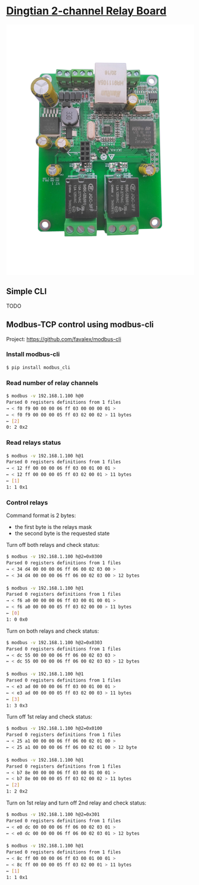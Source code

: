 # [Dingtian 2-channel Relay Board](https://www.dingtian-tech.com/en_us/relay2.html)

![alt text](docs/ps1.jpg)

## Simple CLI

TODO

## Modbus-TCP control using modbus-cli

Project: https://github.com/favalex/modbus-cli

### Install modbus-cli

```bash
$ pip install modbus_cli
```

### Read number of relay channels

```bash
$ modbus -v 192.168.1.100 h@0
Parsed 0 registers definitions from 1 files
→ < f0 f9 00 00 00 06 ff 03 00 00 00 01 >
← < f0 f9 00 00 00 05 ff 03 02 00 02 > 11 bytes
← [2]
0: 2 0x2
```

### Read relays status

```bash
$ modbus -v 192.168.1.100 h@1
Parsed 0 registers definitions from 1 files
→ < 12 ff 00 00 00 06 ff 03 00 01 00 01 >
← < 12 ff 00 00 00 05 ff 03 02 00 01 > 11 bytes
← [1]
1: 1 0x1
```

### Control relays

Command format is 2 bytes:
* the first byte is the relays mask
* the second byte is the requested state

Turn off both relays and check status:

```bash
$ modbus -v 192.168.1.100 h@2=0x0300
Parsed 0 registers definitions from 1 files
→ < 34 d4 00 00 00 06 ff 06 00 02 03 00 >
← < 34 d4 00 00 00 06 ff 06 00 02 03 00 > 12 bytes

$ modbus -v 192.168.1.100 h@1
Parsed 0 registers definitions from 1 files
→ < f6 a0 00 00 00 06 ff 03 00 01 00 01 >
← < f6 a0 00 00 00 05 ff 03 02 00 00 > 11 bytes
← [0]
1: 0 0x0
```

Turn on both relays and check status:

```bash
$ modbus -v 192.168.1.100 h@2=0x0303
Parsed 0 registers definitions from 1 files
→ < dc 55 00 00 00 06 ff 06 00 02 03 03 >
← < dc 55 00 00 00 06 ff 06 00 02 03 03 > 12 bytes

$ modbus -v 192.168.1.100 h@1
Parsed 0 registers definitions from 1 files
→ < e3 ad 00 00 00 06 ff 03 00 01 00 01 >
← < e3 ad 00 00 00 05 ff 03 02 00 03 > 11 bytes
← [3]
1: 3 0x3
```

Turn off 1st relay and check status:

```bash
$ modbus -v 192.168.1.100 h@2=0x0100
Parsed 0 registers definitions from 1 files
→ < 25 a1 00 00 00 06 ff 06 00 02 01 00 >
← < 25 a1 00 00 00 06 ff 06 00 02 01 00 > 12 byte

$ modbus -v 192.168.1.100 h@1
Parsed 0 registers definitions from 1 files
→ < b7 8e 00 00 00 06 ff 03 00 01 00 01 >
← < b7 8e 00 00 00 05 ff 03 02 00 02 > 11 bytes
← [2]
1: 2 0x2
```

Turn on 1st relay and turn off 2nd relay and check status:

```bash
$ modbus -v 192.168.1.100 h@2=0x301
Parsed 0 registers definitions from 1 files
→ < e0 dc 00 00 00 06 ff 06 00 02 03 01 >
← < e0 dc 00 00 00 06 ff 06 00 02 03 01 > 12 bytes

$ modbus -v 192.168.1.100 h@1
Parsed 0 registers definitions from 1 files
→ < 8c ff 00 00 00 06 ff 03 00 01 00 01 >
← < 8c ff 00 00 00 05 ff 03 02 00 01 > 11 bytes
← [1]
1: 1 0x1
```
